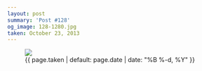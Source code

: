 ```yaml
---
layout: post
summary: 'Post #128'
og_image: 128-1280.jpg
taken: October 23, 2013
---
```


<figure class="post">
 <img sizes="(min-width: 700px) 50vw, calc(100vw - 2rem)" src="{{ site.assets_url }}/128-640.jpg" srcset="{{ site.assets_url }}/128-1280.jpg 1280w, {{ site.assets_url }}/128-960.jpg 960w, {{ site.assets_url }}/128-640.jpg 640w, {{ site.assets_url }}/128-320.jpg 320w"/>
 <figcaption>
  <time>
   {{ page.taken | default: page.date | date: "%B %-d, %Y" }}
  </time>
 </figcaption>
</figure>
